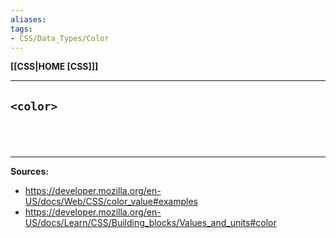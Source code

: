 ```yaml
---
aliases:
tags:
- CSS/Data_Types/Color
---
```

**[[CSS|HOME [CSS]]]**

---
## `<color>`

# 

<br>

---
**Sources:**
- https://developer.mozilla.org/en-US/docs/Web/CSS/color_value#examples
- https://developer.mozilla.org/en-US/docs/Learn/CSS/Building_blocks/Values_and_units#color